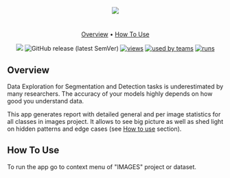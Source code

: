 <div align="center" markdown> 

<img src="https://i.imgur.com/cISE5uw.png"/>

# 
  
<p align="center">

  <a href="#overview">Overview</a> •
  <a href="#how-to-use">How To Use</a>
</p>

[![](https://img.shields.io/badge/slack-chat-green.svg?logo=slack)](https://supervise.ly/slack) 
![GitHub release (latest SemVer)](https://img.shields.io/github/v/release/supervisely-ecosystem/classes-stats-for-images)
[![views](https://dev.supervise.ly/public/api/v3/ecosystem.counters?repo=supervisely-ecosystem/classes-stats-for-images&counter=views&label=views&123)](https://supervise.ly)
[![used by teams](https://dev.supervise.ly/public/api/v3/ecosystem.counters?repo=supervisely-ecosystem/classes-stats-for-images&counter=runs&label=used%20by%20teams&123)](https://supervise.ly)
[![runs](https://dev.supervise.ly/public/api/v3/ecosystem.counters?repo=supervisely-ecosystem/classes-stats-for-images&counter=downloads&label=runs&123)](https://supervise.ly)

</div>

## Overview 

Data Exploration for Segmentation and Detection tasks is underestimated by many researchers. The accuracy of your models highly depends on how good you understand data. 

This app generates report with detailed general and per image statistics for all classes in images project. It allows to see big picture as well as shed light on hidden patterns and edge cases (see <a href="#how-to-use">How to use</a> section).


## How To Use

To run the app go to context menu of "IMAGES" project or dataset. 

